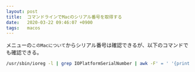 ```yaml
---
layout: post
title:  コマンドラインでMacのシリアル番号を取得する
date:   2020-03-22 09:46:07 +0900
tags:   macos
---
```


メニューの`このMacについて`からシリアル番号は確認できるが、以下のコマンドでも確認できる。

```sh
/usr/sbin/ioreg -l | grep IOPlatformSerialNumber | awk -F' = ' '{print $2}' | tr -d '"'
```
